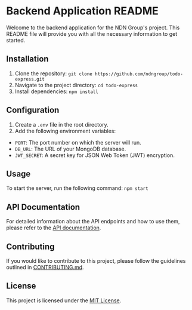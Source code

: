 # Backend Application README

Welcome to the backend application for the NDN Group's project. This README file will provide you with all the necessary information to get started.

## Installation

1. Clone the repository: `git clone https://github.com/ndngroup/todo-express.git`
2. Navigate to the project directory: `cd todo-express`
3. Install dependencies: `npm install`

## Configuration

1. Create a `.env` file in the root directory.
2. Add the following environment variables:
  - `PORT`: The port number on which the server will run.
  - `DB_URL`: The URL of your MongoDB database.
  - `JWT_SECRET`: A secret key for JSON Web Token (JWT) encryption.

## Usage

To start the server, run the following command: `npm start`

## API Documentation

For detailed information about the API endpoints and how to use them, please refer to the [API documentation](/docs/api.md).

## Contributing

If you would like to contribute to this project, please follow the guidelines outlined in [CONTRIBUTING.md](/docs/CONTRIBUTING.md).

## License

This project is licensed under the [MIT License](LICENSE).
